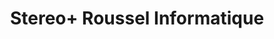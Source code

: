 ---
title: "Stereo+ Roussel Informatique"
url: /drummondville/stereo-roussel-informatique/
shop: hifi
---